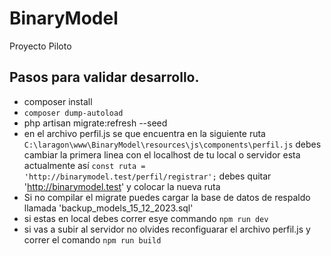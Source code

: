 # BinaryModel
Proyecto Piloto 

## Pasos para validar desarrollo. 
- composer install
- `composer dump-autoload`
- php artisan migrate:refresh --seed
- en el archivo perfil.js se que encuentra en la siguiente ruta `C:\laragon\www\BinaryModel\resources\js\components\perfil.js` debes cambiar la primera linea con el localhost de tu local o servidor esta actualmente así `const ruta = 'http://binarymodel.test/perfil/registrar';` debes quitar 'http://binarymodel.test' y colocar la nueva ruta 
- Si no compilar el migrate puedes cargar la base de datos de respaldo llamada 'backup_models_15_12_2023.sql'
- si estas en local debes correr esye commando `npm run dev` 
- si vas a subir al servidor no olvides reconfiguarar el archivo perfil.js y correr el comando `npm run build`
 
